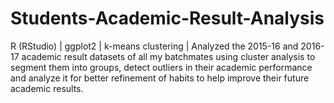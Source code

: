 # Students-Academic-Result-Analysis
R (RStudio) | ggplot2 | k-means clustering | Analyzed the 2015-16 and 2016-17 academic result datasets of all my batchmates using cluster analysis to segment them into groups, detect outliers in their academic performance and analyze it for better refinement of habits to help improve their future academic results.
